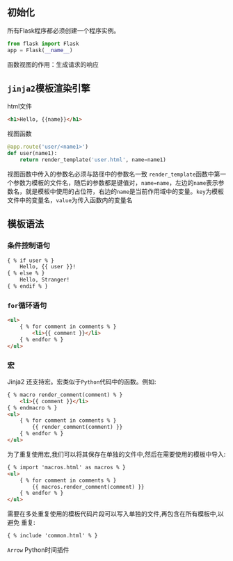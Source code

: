 ## 初始化
所有Flask程序都必须创建一个程序实例。
```python
from flask import Flask
app = Flask(__name__)
```
函数视图的作用：生成请求的响应

## `jinja2`模板渲染引擎
html文件
```html
<h1>Hello, {{name}}</h1>
```
视图函数
```python
@app.route('user/<name1>')
def user(name1):
    return render_template('user.html', name=name1)
```
视图函数中传入的参数名必须与路径中的参数名一致
`render_template`函数中第一个参数为模板的文件名，随后的参数都是键值对，`name=name`，左边的`name`表示参数名，就是模板中使用的占位符，右边的`name`是当前作用域中的变量。`key`为模板文件中的变量名，`value`为传入函数内的变量名

## 模板语法
### 条件控制语句
```html
{ % if user % }
    Hello, {{ user }}!
{ % else % }
    Hello, Stranger!
{ % endif % }
```
### `for`循环语句
```html
<ul>
    { % for comment in comments % }
        <li>{{ comment }}</li>
    { % endfor % }
</ul>
```
### 宏
Jinja2 还支持宏。宏类似于`Python`代码中的函数。例如:
```html
{ % macro render_comment(comment) % }
    <li>{{ comment }}</li>
{ % endmacro % }
<ul>
    { % for comment in comments % }
        {{ render_comment(comment) }}
    { % endfor % }
</ul>
```
为了重复使用宏,我们可以将其保存在单独的文件中,然后在需要使用的模板中导入:
```html
{ % import 'macros.html' as macros % }
<ul>
    { % for comment in comments % }
        {{ macros.render_comment(comment) }}
    { % endfor % }
</ul>
```
需要在多处重复使用的模板代码片段可以写入单独的文件,再包含在所有模板中,以避免
重复:
```html
{ % include 'common.html' % }
```










`Arrow` Python时间插件
